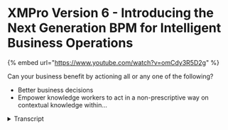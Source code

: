 # XMPro Version 6 - Introducing the Next Generation BPM for Intelligent Business Operations
{% embed url="https://www.youtube.com/watch?v=omCdy3R5D2g" %}



Can your business benefit by actioning all or any one of the following?
- Better business decisions 
- Empower knowledge workers to act in a non-prescriptive way on contextual knowledge within...
<details>
<summary>Transcript</summary>Can your business benefit by actioning all or any one of the following?
- Better business decisions 
- Empower knowledge workers to act in a non-prescriptive way on contextual knowledge within...
thank you and welcome to this webinar

which introduces x-impro version 6 which

is we feel the next generation of

intelligent business process management

switch suites for intelligent business

operations and i'll explain as we go

what we mean by that

and we actually sort of see it as ibus

or

our intelligent business operation suite

so exam pro bank forward

is has grown from from version five and

the features that we'll be covering

today are essentially what we call

version six ibus features i'm not

covering the basic bpm functionality

you can ask one of you can ask us or one

of our partners to do a full

presentation on the powerful features of

xm pro

that it's got currently in

up to version five all the standard

process management workflow what we'll

be focusing on today is really what

makes

version six the ideal platform

for your intelligent business operations

and what does it mean in the first place

and to understand a little bit more of

what intelligent business operations

mean i just like to touch very quickly

on something that i picked up

from garten at the gardener id expo and

essentially

what janelle hill was saying

is that

right now we are right now in business

there's so much

there's newer technologies including

social media context aware technologies

cloud environments intelligent phones

and devices and all of these rev and

revolutionize the way that we work so

the way that we work is actually

changing

and what gartner is saying is

enterprises have not yet empowered

frontline employees to dynamically

adjust their work in progress

in response to the contextual

opportunities or threats and

software has barely been applied to

knowledge centric work

decision making

risk assessments pattern seeking

matching

group collaboration all of those have

been supported as point solutions up to

now but there's been nothing that brings

it all together

and right now

with the leading economies that are

increasingly dependent on service based

industries

it's becoming heavily dependent on

knowledge work information and knowledge

workers and these people are overwhelmed

with data and choices that's where we

find ourselves and most of our customers

at the moment so

what is business and

what is intelligent business operations

to me it's a state of business it's not

really something you can buy it's not a

methodology it's really just a state of

where the business is it's almost like

the bpm maturity curve or any one of

those maturity curves that takes you

from a level zero to a level five

intelligent business operation is a

state in that process

and the way that we achieve that is by

leveraging some of these things that are

now available and when you look at them

essentially there's three main

components to what i see

intelligent but what gives you the state

of intelligent business operations and

the first one is to

be able to cater for knowledge style

work that means not everything can be

structured

you need to have structured and

unstructured processes in

organizations secondly

those processes also need to be dynamic

so there's a convergence of

of unstructured there's a requirement

for dynamic rules based rather than flow

based workflow driven we would

there's a requirement of event driven

actions and these event-driven actions

are actually working towards a business

goal the kpi

one of your

balanced scorecard

kpis or something like that it includes

predictive analytics it's trying to

understand what have we done in the past

looking at process mining and combining

all of this to be able to

dynamically change

based on the context and the information

that we have at that point in time and

something else that we are all aware of

but we've not been able to capture as

part of as as part of our the way that

we do business is to include those

social conversations around the water

cooler

and they essentially in and around

business transactions what we mean by

that some conversations happens around

business how do we improve ourselves

others happen around

very specific transactions

so

what are the benefits of intelligent

business operations the first one is

really just better business decisions

what we don't want to do is actually

force someone down a a specific path

when they have better contextual informa

when they know the context of a process

all that we want to do is give them as

much information as we can at that point

in time for them to make better

decisions so what we want to do is

empower those knowledge workers and we

want them to act in a non-prescriptive

way

if you take a factory style where

everything works in a very prescriptive

way and it's well worked out and there's

a

a a a

a jet principle or anything like that

just in time um it's it's worked out to

the to the finite element of of what

every work activity should take how long

it should take what the next one is

knowledge workers don't work like that

they don't want to work in a

prescriptive way because they have

contextual knowledge but we still need

to put that into some control framework

we can't just let them loose and do

anything that they want to and in in

exon pro version six we will show you

we'll demonstrate um how we control how

we do some of these

principles that we talk about here

a lot of companies have spent a lot of

money on business intelligence tools but

what you want to do is make those

business intelligence insights

actionable what do you do with the intel

that you're gathering how do you action

it how do you make sure things happen

with it how do you how do you make sure

people look forward and use it rather

than just looking at a rear view mirror

business intelligence dashboards can be

almost like a rear view mirror it shows

you what happened if you want to take if

you want to make it actionable you need

to take those business intelligence

elements those insights and actually

make them part of the process going

forward so that you can actually look

forward instead of looking

backwards and then lastly we will also

the other benefit that we get out of

intelligent business operations is that

we we can actually improve the

collaboration by harnessing the social

interaction now there's many ways of

people socializing and we're trying to

capture some of them as part of the way

that we that we work we want to get

better at getting work done which is

essentially what xmpro is all about so

just once again to to

emphasize the three elements of

intelligent business operations that

exxonpro address is the ability to have

unstructured processes

to have dynamic processes

and to have social processes

as i go through the

the presentation will actually show you

these three elements in terms of how we

handle them in version six so to start

off with unstructured processes and as

you'll recall i said structured and

unstructured processes are there to

support a knowledge style work

gartner has come out and said 80 of work

is unstructured so

and and that is primarily in the

knowledge worker space so this is where

people sales people

customer service

right down to to

financial

office

chief marketing officer office all of

those

processes are actually there's a whole

lot of unstructured work in after fact

we actually find that that there's more

of a hybrid model that 20 percent of a

process

is structured and 80 of a process is

unstructured so we it's not just that

you can discreetly say or or

quite easily define which processes are

are

structured and which are unstructured

you always in many instances you

actually find a combination of those

processes that are that are like that

and what you also find is when you look

at real world business processes there

are generally more exceptions than rules

that means if you're going to try and do

take a workflow based approach where you

draw out the you draw the flow of how

this thing will work you're going to

find that with all the exceptions you're

going to run out of paper

unstructured processes say we have a

collection we have a container

and for a process and we can call that

customer onboarding for example and in

that container we can put all the events

that can that can occur and we can

sequence them as we need them we talk

about we sequence them at runtime rather

than at design time so we don't design

the flows but we do put those process

elements in there

the other one is that knowledge workers

have context people have information and

they make decisions based on that and

based on that they want to determine the

routing so for example a salesperson

will know or may have read or

that there's a issue with a

current

prospect that is going through a um

a customer onboarding process

um they may have read in the paper heard

something on the tv news and what they

want to do is actually do a credit check

right there and then so instead of

waiting for the prescriptive workflow

that says

you have to do it in step six we

actually want to do it right now so

knowledge workers have context what we

want to do is enable them to make better

decisions so

when we look at dynamic and all of those

processes so those elements we will

actually also introduce some of the

analytics

that we have

but right now we just want to make sure

that people have the option

based on the information that they have

to route it to a different place

so if we look at

an unstructured process one of the

challenges that we have found is

knowledge style work

if you use email or any one of those

other

ways and means of trying to manage it

that you actually don't have an order

trial of this knowledge style work you

only you only have order trials

of the discrete workflow based work that

you have but none of this work this

knowledge style because the tools up to

now haven't been able to support that so

if you've got a underlying workflow

engine as the as the driver for your for

your process management

then you can't cater for this knowledge

style work

customer service is a typical style of

this

what we call knowledge style so

it depends on what the customer

what the feedback is

what the possible resolutions are what

the what the routing will be so the

routing is not always discrete you can't

say or predefined that we will always go

down this route it really depends on

feedback information and all of that

that will determine the next step so

that is a case style approach um add-up

data entry uh one of the custom

customers

that we have is a large um

funeral home service

and i have

they receive a broad range of

of data

as part of the onboarding process

information can come

in in

an unstructured way to them so there's

different information around who's going

to pay the bill there's different

arrange information around actual

funeral

arrangement there's different

information around

the deceased details

there's a whole lot of different type of

data and we can't dictate the fashion or

the sequence that we got that we are

actually going to

get that in information so that is also

a case style so at any point in time we

can jump around

and add information to that the other

one

is is social listening so an example of

that is we take we monitor twitter feeds

or something like that

for reputation management and we

and based on that depending on what the

twitter feed actually says someone needs

to read it and then based on that it

needs to be routed by

for action to to to the appropriate

place and that is also an unstructured

process because it's really dependent on

what the information also what the what

the initial

message was and how we take it through

the resolution process even inside that

resolution process there's multiple

options depending on what the outcomes

are so this is those are typical

unstructured processes that we find

ourselves working in

if we look at a quick example of

what we call a

unstructured process in version 6

i'm just going to hand over the

keyboard here quickly to

gavin he's got the software and i'll be

talking on that so i just want to pass

it on to him

okay

double check that we can see

the right screen great

so as you can see

in order to explain what unstructured

processes look like and i just quickly

want to touch on what a structured

process

typically looks like so

what we've got on the screen is our xm

pro

xm designer so this is where we build

processes and at the back you can see

there's a

physio based diagram and that diagram

has got structured custom onboarding so

you can see there's a discrete flow and

there's a specific path or routing

um

that it

has to step through

those are about those only 20 of

processes that we have in our in in

organization if we look at a typical

unstructured process so the previous one

was customer onboarding and we took a

very structured flow very basic

in this instance what we're looking at

is unstructured of what we call

opportunity management so for example we

so we

we

respond to tenders rfps rfcs all of

those sort of things rfqs

so we we respond to uh to those and we

see those all as opportunities so this

is a sales based process and what you'll

see there's a whole bunch of events now

from x and pro point of view

we now refer to to this canvas that you

see as our process container and we can

add events to that so there's a whole

bunch of events

that we can that we can add

those events are

typically a process starts with

something like start opportunity but

then there's a whole bunch of events we

consider bid committees there's

technical reviews there's actual

proposal presentation there's project

costing there's conducting credit checks

there's

margin approvals also all sorts of

things right now the credit check

uh is is at the end of the process uh

what what gavin's going to do he's just

going to move it

so as you'll see right now

credit check is just one of those

options that will come through

that you can

as part of

the later stages of the actual

process what we're going to do is we're

actually going to

include so we would like to dynamically

to the start process we would

dynamically like to add he's using our

dynamic allocation logic which we call

dull

and

without

drawing flow diagrams or anything like

that you'll see

so as you can see um the credit check

just still sits there as an event

and but if you refresh this you'll see

on the right hand side we now have

credit check

as an option uh without so we've not had

to do any workflow coding or set up a a

specific code for that so this is

opportunity management and in this

in this instance

i'm just going to put in a abn number

there in any number

now there's a couple of business rules

behind this thing that says if it's a

new customer

and it's a new segment and it's new

technology and the value is more than

something then it will always have to go

to a big committee it can't be done by

the salespersons

um

you'll see right there it's now it's it

doesn't mean that it has to go to the

bid committee right now you can set it

to do that it just means before this

process will be completed it will have

to be seen by a bit committee if we

change some of the other parameters so

we make the value less and we also say

it's not a new technology and it's not a

new customer

in this instance you will see that i

just make that a

lesser amount what you'll see is that

it's not a that

contributor what the threshold was

that we said in here as you can see the

threshold is probably about five

thousand dollars

um so everything about five thousand

dollars will have to go to a bid

committee it's going to put in some

comments there

so

so on the right hand side the action

items that those are actually

the um

the the the dynamic

buttons that that exam in xm pro version

six what that allows you to do is

dynamically have as many buttons as you

need for a unstructured process so i can

if it's a structured process it'll only

have one button and you can only go one

or two routes if it's dynamic with that

dynamic allocation logic we can actually

expose all of those

elements that were shown on the flow

diagram you can actually expose all of

them what gavin's doing now is just he's

just adding some documents to this so

there's some opportunity documents that

came in with that

so what he's going to do now is actually

send it off

for a credit check because he has

contextual information he knows that he

read something in the paper about this

airline the blue bean airline or

whatever

the um

so

he's now going on to um

logging in as mark smith who is the

financial

controller who actually does the

credit check

so in his to-do list

and the case

he's got a task and in that task

in terms of function as standard process

functionality we're not covering

any of that in this webinar if you want

to understand how the routing the the

options the audit trials the integration

all of that works

then please contact us or one of our

partners and we can demonstrate that to

you so what kevin's doing here let me

just kevin just go back to the top of

the screen so we can just explain

um

i just want to explain um this is the

credit check forms in that it's brought

in information from the previous

screen

there we've got a web service that does

a

a currency conversion before we actually

submit this to dun and bradstreet we

want to so this web service goes off and

uses a web-based service and right now

as of today we're getting 92 australian

cents for one us dollar

which is not great for us exporting from

australia

and so instead the two thousand dollars

from our credit point of view

is now only

1800 that needs to be

approved on on our side what you'll see

is because we've not reviewed it that

button shows not reviewed so i can

submit this and it'll it'll it will

trigger a different

review process if i want if i do the

credit check right now so what it'll do

if you use the web service go to dun and

bradstreet come back give it a credit

score and you'll see in terms of our

business rules this is now a positive

review so that dynamically changes

if you open the case file the documents

that were associated in the previous

steps are all there so you can see the

documents that are now that can be

sharepoint based or they can be

file-based

so that's all stored in there

the positive

review

sort of leads me into all the the change

of the button to positive review

actually leads me into

into the next

component of

what x and pro does if we look at

dynamic processes so as you saw that

button dynamically changed so based on

the context or conditions that button

actually changed so what does dynamic

mean well by dynamic when we say that

that's rules based event driven actions

the example that you saw with a vizio

diagram with all those activities that

were not linked those are all events

that all discrete events each of those

events have their own screen they have

their own data integration they have

their own rules

and we can dynamic or

we can dynamically or

in an unstructured way sequence them

when we need them

a key another key part of it is that

these dynamic

processes

utilize things like predictive analytics

process mining and business intelligence

to make it more goal oriented so

essentially what it does

it provides

agile flexible processes that are still

managed by a set of rules so this is

more a rules-based or

rule engine approach with a whole bunch

of events that can occur

so we still work within rules it's not

just anyone do what they want

especially when you look at compliance

governance those sort of things and so

this rules framework that can

dynamically adjust

uh based on the events of the of the

context of the process like you saw when

we did the credit check

it immediately came back with the credit

score and based on the credit score the

button uh changed and it it actually now

goes down a route for where there was a

positive

approval the other

the other element um which we will

demonstrate uh when we show you some

dynamic processes is the ability to

advise next best action using data

mining and predictive analytics all that

that means is we can go and look at the

historical

or previous processes and say what did

someone do with the same set of

conditions when they had the same set of

conditions

what what was the

what actions were taken at that point in

time so it gives you guidance

and i need to stress it's guidance it

doesn't take over the workflow it

doesn't change the you still have the

ability to make the decision

and that is a key element of of a

of

intelligent business operations you

provide the intelligence to people but

you still rely on them to make those

decisions you have the order trials so

you can see what decisions were made and

that is actually what we use those we

can mine that data and we can actually

use that as part of

of

the ability to advise next best actions

you can also visualize process goals at

each step to guide the work decisions

now those process goals can either be in

the transaction or they can be

overarching for the overall process so

these are kpis every process should have

a kpi it doesn't matter what you do even

if you're doing remuneration

adjustments across the organization you

need there are certain kpis that need to

be um adhered to whether you

um whether it's sales whether it's

procurement whether it's operations it

doesn't matter processes and the best

way of looking at that is actually if

you look at a balanced scorecard balance

scorecard is built all around kpis

it's all around the strategy of the

organization so

that is typically something we would

that we would like to show people

when they are at a work step we don't

want them to go to a analytics dashboard

we want to embed some of those analytics

widgets into the actual process so that

they can see

what it is or what the current context

is and they can make better business

decisions

so when we look at

dynamic processes

they can dynamically change based on

events as i as i described

they are also context aware so it means

if there's a change

in

either internal environment or external

environment that you can manage it and

it's got built-in predictive analytics

so if we look at dynamically what do we

mean by dynamically change on events i

want to give you some examples so for

example we have data rules so it can it

can change based on certain data rules

so we can check

how are we doing against a budget and

when we get to 80 of

of our budget we can introduce

additional approvals or something like

that or on a sales budget as soon as we

hit break even point we we don't allow

discounts anymore um then we want to

maximize profit so the initial part is

is

around budget is actually to get a

just to make our number from a

break-even point of view and then we

want to change the rules and then we

want to maximize profit so that is one

way that a process can change if you

look at

there can be business rules an example

of that is a complex approval matrix

if you've got a

for example a banking client with a

complex approval structure for

procurement where they have 10 or 20 000

people that do procurement and they have

all these hr categories where people fit

in a and b and c and whatever and you

may require that two a's and a b sign

for a specific gl account that's quite a

complex approval matrix the challenge

that you have

and most of this can can be done

um

with with with some basic workflows the

challenge that you have is as soon as

if that complex approval matrix changes

every month like it does in a bank you

have people that move around leave and

new people that join so that whole

complex approval matrix

and with all the emerges and

acquisitions and putting departments

together and taking them apart we have

found that that is a really really hard

thing to manage

if you if you can't dynamically change

the process is based on on that so

that's one example where business rules

have an impact on how you dynamically

want to change it and then

lastly you want to use

social events to be able to change

processes and dynamically or escalate or

drive it to a different user so for

example if i was the insurance company

and i

on twitter put

carjacked help

i was hoping that someone would pick it

up and action it

so and i and based on the fact that it

is a distress word

um it will actually um elevate it other

than just saying xyz insurance companies

suck which is a different problem uh

from a from a social event so yeah

there's a whole number of ways that you

can actually dynamically change

processes

so that just means if you combine that

with unstructured unstructured it says

we don't have to follow a specific path

dynamics says based on context based on

things that i know

we will actually change so when we look

at context

so what happens if the exchange rate

changes you may want to as soon as

there's a exchange rate change you may

want to enforce a whole different set of

rules

and routing and logic

on

on your procurement sales or whatever

the processes are that are all impacted

by exchange rate changes

one one example is safer and and this

was one that i read um i store

storm impact on insurance call center as

soon as there's a big storm what you

want to do is you want to reduce or you

want to streamline that

that process of getting claims through

by just taking out a whole lot of

approvals and and and

complexity in in the process you still

want to have some controls but you just

want to get that call center going

without back without a big backlog

building up in it and then the other the

other context aware thing is so who's

doing the transaction if it's the md of

the organization it may have a

completely different route logic

business rules and everything so it

needs to be context aware around who the

person is that's actually doing the

transaction and based on that it will

prescribe certain rules flows

and even data that it may or may not

show them so that is typically what i

what what

context aware means when we look at

built-in pre predictive analytics it's

really

taking the investment that we've done in

our bi and putting that into the process

why look at bi separately

sort of a rear view mirror approach

and not put it into the actual processor

when someone's doing something for

example on my on my and this is the

example we're quickly going to show you

is when i do a approval for a

for for purchasing i can actually put

the graph out of sap or oracle or

ax or whatever financial system it is

that you use

we can actually put that graph into the

process so you you know immediately

whether you can approve it or not

you can add additional approval steps on

a threshold so what we so so

when that graph approaches 80 of

our budget we can introduce additional

rules or change rules based on that and

we can advise next best actions based on

this

predictive

analytics

this example in actual fact i think one

of the guys on the webinar at the moment

actually works on that

project where from a university

perspective they they get paid based on

grants

um

so they get grants based on students

that finish and one of the things that

you want to do that you want to predict

or want to find is actually students

that fall off

or that are showing signs of not

completing courses so you want to look

at and there's such such amount of data

as i said right at the start people are

actually overwhelmed by data so what you

want to do is is take the attendance

records the library records the

canteen records and all of those collate

that information and try and identify

those students that are that are that

are

showing

signs of of of that they will

potentially drop off then you can action

that and start processes to actively try

and engage them in in in the process of

um

getting them back in so that you can um

get your your your grants at the end of

the day the one challenge that you have

with that at some point in time the cost

of trying to get that student back

actually crosses over with the value of

money that you're going to get so from a

business point of view on your dashboard

you'd like to see when do we stop doing

this it's a great approach so it uses a

lot of

all this predictive

analytics and it can put it into the

process we can drive the process we can

try and get them

through consultation and whatever

mechanisms they use but at some point in

time we also need to say well this is

not not worth it so that is typically

applications

for this there are some questions coming

through for the webinar i'll answer them

at the end

so let's give you an example of a

dynamic process

in version 6 of ibos

and i'm just going to once again hand

over to gavin

and make him the presenter so he's got a

keyboard and mouse so as i was saying we

have a purchase

a purchase requisition process so you

can see there's actually three ones open

that's um he's logged in as tim clark

and them as

has got three you chose the first one

which was keith miller so if you look at

the history

you will see that keith was looking to

buy so as you can see xmp pro puts the

previous steps in line so the form so

you can actually see what was ordered

for 9 000

for a server rack

so we can just close the history

and there's a whole other functionality

and once again we can demonstrate that

to you if you're interested in a a

separate

presentation so what you'll see the

graph that has come through actually

draws the data from the financial system

so the erp or whatever you're using and

there's a budget of 22 000 we've spent

12 000 up to now there's another 2 000

currently committed in another

transaction sitting somewhere in the

approval stage and in this one you'll

see the requisition total corresponds

with the

graph element over there so based on

this

i can see that i will probably there's a

good chance of me approving this but i

would actually like to understand how am

i doing

but on my overall

experience management so

if i look at my process goal so the firs

the bottom

graph the budget goal is for that

specific activity for that specific

event that we're doing

the top one is my process goals so that

will stretch over all

for that whole transaction every single

time

you do an event that that graph will

show so in this instance we can see and

you can customize these graphs in the

back end of of x and pro

our designer we have a chart wizard you

build these um drag and drop with fancy

graphics so you don't have to worry

about to do that you know that's the

fact you can embed the widgets

from some of the the bi tools out there

you can actually embed those widgets in

there as well to give you that

information

but in this instance we can see that

we're currently spending in our our

budget is twenty two thousand dollars

sorry um

the budget is seventeen thousand dollars

uh

on that oh sorry thousand

seventeen thousand dollars and you can

see our monthly expenditure so i can see

right now for the last three months i

haven't really spent as much as i

as i have previously and i can also see

by department in terms of the three gl

codes that i am responsible for for

approvals i can see

my id expenditure at the moment is the

highest on hr spend the low so those are

kpis or process goals that i can now use

to drive

this process just one more thing that i

want to do i want to see what did other

people do when they were in a similar

position so i can look at the next best

action and what the next best action

does you can put

the checkbox anywhere that you want

but what you can do with the next best

action it will actually say out of the

previous 200 um

200 uh instances of a similar condition

same gel code or whatever the case might

be

what did most people do so based on that

i can see that a good 70 of the time

people actually approved it based on the

current conditions that we have right

now so you can use predictive analytics

to to to drive that um

uh uh

what what it is that

that you're actually going to do so that

gives you sort of a view of what a

a

dynamic process can look like obviously

you saw the the button changing

previously you can add additional

buttons as it goes

but what is really powerful is being

able to advise

and use

the the

predictive approach

and using

the business intelligence that we have

and also visualizing the process goals

and it's all around making better

business decisions with all of this

information we're not taking the ability

away from people to do to make a

decision we just give them as much

information as they need to actually

make good decisions

the last element

that i'd like to

talk about

is

social processes so as you'll recall we

had unstructured processes we had

dynamic processes and lastly what makes

intelligent business operations is

actually to take some of the

conversations

that we have in and around business and

it's

and

so to take the social conversations that

are in

or around the business and its

transactions what we mean by that

is sometimes we want to talk about

process improvement

for example other instances we want to

talk about a specific transaction

and we want to capture all of that

information

the other thing that we want to do is um

we want to be around the business so

when we're in the business we

or in the process itself it is all

around

what happens inside that process or the

transaction

around the business is by monitoring

social channels like what are people

saying on facebook twitter all of those

and turn those tweets into tasks there's

a separate webinar that we did

previously that goes into a lot of

detail showing exactly how the social

listener works and how you do reputation

management with that we also have some

great information coming up

around reputation management and how you

can do it for your organization

but

but right now i'm just going to show you

a very basic example of that what you

also want to do is and and that is so

critical is actually to capture the

social collaboration as part of the

order trial or the decision trail

you don't just want the emails flying

around the processes on the outside you

actually want those social

collaborations to be part of the order

trial so you want to be able to see

what was said why did we approve it

that we couldn't find in the previous

workflow based

approach so let's show you example of

that collaboration in

version six

quickly going to

and once again um

i've got gavin showing uh so i'm not

logged in as as um

as keith miller uh and what he is going

to do is under policy so in this

instance there was a policy control

sorry a policy change process someone

wanted to change

a policy and as part of that so you can

see in the in the history

of that you can see the history and time

and date stamp so this is the standard

history and

you can drag and drop and sort by people

so even with large volumes of

information it's quite easy to find

transactions

what you can see the icon the actual

icons differ so those are traditional

events or activity steps or process

steps and the one with the little orange

components are two people collaborating

and in this instance you'll see so we

had a we had a complete new policy

proposal form then coordinate the policy

proposal and then afterwards

in that step um

tim actually started

sorry keith actually went back and said

tim there's stuff that we need to do now

as you can see this is unstructured um

so these are conversations that become

part of the transaction so the so

when i look at the order trial of the

process

i can actually see the collaboration

around discussions that also was part of

this whole this this whole

approach so it's really a very powerful

way of capturing those

those social interactions and there's

even time and date stamps and all of

those go into the

full order trial so there's full time

and date stamps what is nice about this

is we can put some bi over this

and start looking at who are the social

collaborators should we actually include

them in the formal process or not

um and those are really business

decisions there's some uh

the

social

collaboration aspect

people can either be decisions sorry

they can be influencers

by by providing information or they can

be silent approvers you want to you want

to use your bi tools and actually go and

have a look at that

the other thing that you can do with bi

on unstructured processes while gavin's

opening this up what you can do with bi

on unstructured processes is actually

look at what is the real path that

people follow not the path that we

thought they followed but that's great

that's the other great thing with bi on

top of unstructured processes lastly i

just want to touch on

so

we have a twitter feed and that twitter

feed um picked up

example as a tag

um so with our social listener some

manthan said uh

said something he's watching the the the

webinar now what you want to do with

those you want to turn to tasks into

tweets now once again this is dynamic

and unstructured so depending on what he

wrote we

might want to send it either to customer

service to bookings to other bookings

was actually example that we used with

um with qanas so

depending on what it is that

that is saying we actually have a whole

bunch of

possible actions that can come out of

this and we can drive that dynamically

so we can listen

socially

as well

and then lastly i just want to want him

to log out as you'll see from a social

perspective xm pro version 6 has also

introduced the ability to log in using

facebook

you can use your gmail account your

windows live account linkedin twitter

yahoo and also other business

proprietary ones like sap

so we from a social perspective

processes are not limited to the

enterprise anymore it's on facebook as

well so

we'll be showing you our facebook app in

the not do to this in the future and

also show you how

you can actually run processes inside

the social world of facebook

just going to grab the screen back from

gavin

so

what we've shown you with version 6 is

that we can make better business

decisions

because we have context-based

information it can change dynamically we

show all this information on the screen

so we show all the business intelligence

predictive analytics all of that on the

screen that helps people to make better

business decisions which is a key a key

challenge for business right now it

empowers these knowledge workers to do

what they know best but still within a

governance framework that suits us

and it makes these business intelligence

insights actionable a lot of people have

spent a lot of money on bi and now we

take those things that you learn out of

that and actually turn those into

actions and it improves collaboration by

harnessing the social interaction that

means

uh we can capture those conversations

that we have

it's all about it's better business

outcomes so we can manage our kpis

xm pro version 6 gives you better

control of knowledge work

so you've got older trials of that it's

a better experience for the knowledge

workers because we're not forcing

forcing them down a specific route we

we empower them to still make

intelligent business decisions and in

the end this all means a lower cost of

business operations

thank you very much i see there's a

couple of questions

i'll just address this um

there's a question around if the input

from one business process is required as

input to another process how is this

supported in an unstructured process or

is this by definition what it

that that it is a structured sequential

process if the information um thanks

it's a great question if the information

from one process from one activity is

required in the other um it is quite it

you can still do that in a in a in a

dynamic way so

you can i'm trying to think how to

explain this from my

and not having the software open in

front of me to to do that

xmpro has the ability that you can

interrogate any previous activity from a

from the one that you're in right now to

interrogate what information it contains

at that point in time so even though i

can write it unstructured when this

event that i'm in right now requires

information that was captured in a

previous event i can interrogate that

previous

previous event from this one

so

it does not imply that it's a that it's

a structured sequential process

but you also need to look at this from a

practical point of view when you design

processes to say well if i'm going to

have an event that is that requires

information from my previous event

then i will need to make sure that the

previous event happened in the

prior to the one that i'm in right now

uh it may not be in a structured way you

may still have you still might do it in

a in an unstructured way so there there

may be multiple options of getting to

the one to the activity where i am right

now but if it does require information

um then

then you will just need to make sure

from a logical approach that that

initial one um

occurred i hope that answers your

question if not we can we can actually

show you um how it works what you'll

find with a lot of processes

is actually that there's a hybrid model

so the 80 20 as i said right at the

start twenty percent of the process of a

process twenty percent happens at the

start

which is the sort of the structured

let's log a request do a requisition do

something like that and then it goes

into the eighty percent of well let

someone decide what the next action is

and then it may actually go back into a

structured process in the end so

that in itself because it becomes a

hybrid is a is a by definition by

definition and unstructured process even

though it has

structured elements built into it so

that's one way of

doing it

sequential processes are something where

you redefine all the steps

and you actually draw a flow

in a

unstructured process you can still have

rules that determine sequencing but but

it but it means

but you don't have to draw the error so

i hope that that answers

your question if there are any more

questions um please

feel free to contact myself

or any one of our partners and we'd be

happy to show you how we do this

thank you for your time
</details>